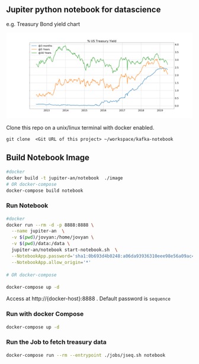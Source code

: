
## Jupiter python notebook for datascience
e.g.  Treasury Bond yield chart

<img src=./jovyan/charts/ty_3m_5y_30y.png style="max-width:100%" />


Clone this repo on a unix/linux terminal with docker enabled.

```
git clone  <Git URL of this project> ~/workspace/kafka-notebook
```


## Build Notebook Image

```bash
#docker
docker build -t jupiter-an/notebook  ./image  
# OR docker-compose
docker-compose build notebook
```

### Run Notebook 

```bash
#docker
docker run --rm -d -p 8888:8888 \
  --name jupiter-an  \
  -v $(pwd)/jovyan:/home/jovyan \
  -v $(pwd)/data:/data \
  jupiter-an/notebook start-notebook.sh  \
  --NotebookApp.password='sha1:0b693d4b0248:a06da93936310eee98e56a09ac40cd05f496c411' \
  --NotebookApp.allow_origin='*'

# OR docker-compose

docker-compose up -d

```
Access at  http://{docker-host}:8888   . Default password is `sequence`


### Run with docker Compose

```bash
docker-compose up -d 
```

### Run the Job to fetch treasury data

```bash
docker-compose run --rm --entrypoint ./jobs/jseq.sh notebook

```